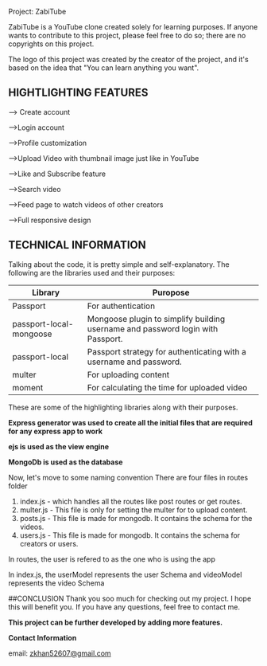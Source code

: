 Project: ZabiTube

ZabiTube is a YouTube clone created solely for learning purposes. If anyone wants to contribute to this project, please feel free to do so; there are no copyrights on this project.

The logo of this project was created by the creator of the project, and it's based on the idea that "You can learn anything you want".

## HIGHTLIGHTING FEATURES

--> Create account

-->Login account

-->Profile customization

-->Upload Video with thumbnail image just like in YouTube

-->Like and Subscribe feature

-->Search video

-->Feed page to watch videos of other creators

-->Full responsive design

## TECHNICAL INFORMATION

Talking about the code, it is pretty simple and self-explanatory. The following are the libraries used and their purposes:

|  Library |  Puropose 
|----------|----------
| Passport | For authentication
| passport-local-mongoose | Mongoose plugin to simplify building username and password login with Passport.
| passport-local | Passport strategy for authenticating with a username and password.
| multer | For uploading content
| moment | For calculating the time for uploaded video

These are some of the highlighting libraries along with their purposes.

__Express generator was used to create all the initial files that are required for any express app to work__

__ejs is used as the view engine__

__MongoDb is used as the database__

Now, let's move to some naming convention
There are four files in routes folder
1) index.js - which handles all the routes like post routes or get routes.
2) multer.js - This file is only for setting the multer for to upload content.
3) posts.js - This file is made for mongodb. It contains the schema for the videos.
3) users.js - This file is made for mongodb. It contains the schema for creators or users.

In routes, the user is refered to as the one who is using the app

In index.js, the userModel represents the user Schema and videoModel represents the video Schema

##CONCLUSION
Thank you soo much for checking out my project. I hope this will benefit you. If you have any questions, feel free to contact me.

__This project can be further developed by adding more features.__

__Contact Information__

email: zkhan52607@gmail.com
